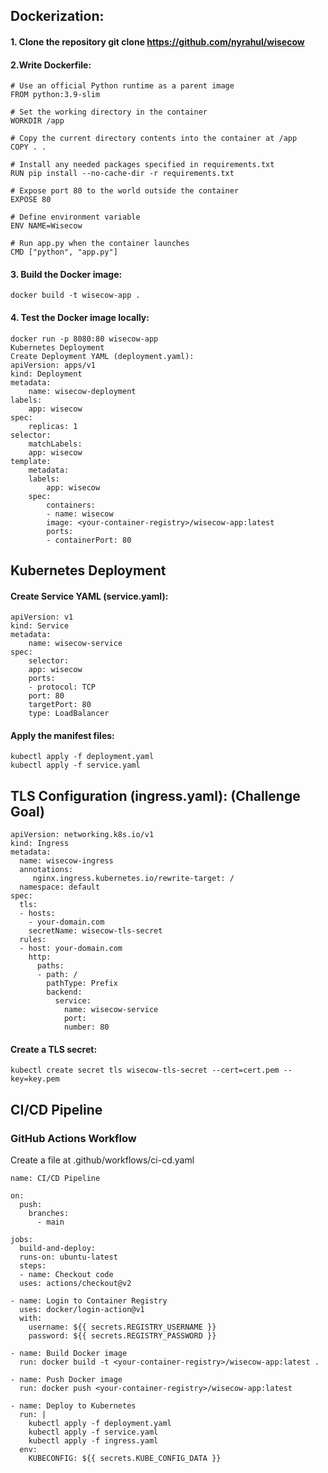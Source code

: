 ## Dockerization:
    
#### 1. Clone the repository git clone https://github.com/nyrahul/wisecow

#### 2.Write Dockerfile:
    
    # Use an official Python runtime as a parent image
    FROM python:3.9-slim

    # Set the working directory in the container
    WORKDIR /app

    # Copy the current directory contents into the container at /app
    COPY . .

    # Install any needed packages specified in requirements.txt
    RUN pip install --no-cache-dir -r requirements.txt

    # Expose port 80 to the world outside the container
    EXPOSE 80

    # Define environment variable
    ENV NAME=Wisecow

    # Run app.py when the container launches
    CMD ["python", "app.py"]


#### 3. Build the Docker image:

    docker build -t wisecow-app .

#### 4. Test the Docker image locally:

    docker run -p 8080:80 wisecow-app
    Kubernetes Deployment
    Create Deployment YAML (deployment.yaml):
    apiVersion: apps/v1
    kind: Deployment
    metadata:
        name: wisecow-deployment
    labels:
        app: wisecow
    spec:
        replicas: 1
    selector:
        matchLabels:
        app: wisecow
    template:
        metadata:
        labels:
            app: wisecow
        spec:
            containers:
            - name: wisecow
            image: <your-container-registry>/wisecow-app:latest
            ports:
            - containerPort: 80

## Kubernetes Deployment

#### Create Service YAML (service.yaml):

    apiVersion: v1
    kind: Service
    metadata:
        name: wisecow-service
    spec:
        selector:
        app: wisecow
        ports:
        - protocol: TCP
        port: 80
        targetPort: 80
        type: LoadBalancer

#### Apply the manifest files:
    
    kubectl apply -f deployment.yaml
    kubectl apply -f service.yaml

## TLS Configuration (ingress.yaml): (Challenge Goal)
        

    apiVersion: networking.k8s.io/v1
    kind: Ingress
    metadata:
      name: wisecow-ingress
      annotations:
         nginx.ingress.kubernetes.io/rewrite-target: /
      namespace: default
    spec:
      tls:
      - hosts:
        - your-domain.com
        secretName: wisecow-tls-secret
      rules:
      - host: your-domain.com
        http:
          paths:
          - path: /
            pathType: Prefix
            backend:
              service:
                name: wisecow-service
                port:
                number: 80

#### Create a TLS secret:
    kubectl create secret tls wisecow-tls-secret --cert=cert.pem --key=key.pem


## CI/CD Pipeline
### GitHub Actions Workflow

Create a file at .github/workflows/ci-cd.yaml

    name: CI/CD Pipeline

    on:
      push:
        branches:
          - main

    jobs:
      build-and-deploy:
      runs-on: ubuntu-latest
      steps:
      - name: Checkout code
      uses: actions/checkout@v2

    - name: Login to Container Registry
      uses: docker/login-action@v1
      with:
        username: ${{ secrets.REGISTRY_USERNAME }}
        password: ${{ secrets.REGISTRY_PASSWORD }}

    - name: Build Docker image
      run: docker build -t <your-container-registry>/wisecow-app:latest .

    - name: Push Docker image
      run: docker push <your-container-registry>/wisecow-app:latest

    - name: Deploy to Kubernetes
      run: |
        kubectl apply -f deployment.yaml
        kubectl apply -f service.yaml
        kubectl apply -f ingress.yaml
      env:
        KUBECONFIG: ${{ secrets.KUBE_CONFIG_DATA }}
